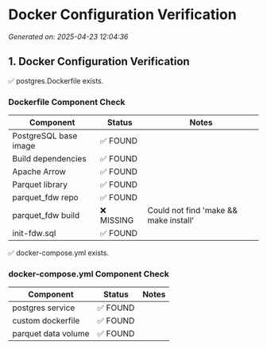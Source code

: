 # Docker Configuration Verification

*Generated on: 2025-04-23 12:04:36*

## 1. Docker Configuration Verification

✅ postgres.Dockerfile exists.

### Dockerfile Component Check

| Component | Status | Notes |
| --------- | ------ | ----- |
| PostgreSQL base image | ✅ FOUND |  |
| Build dependencies | ✅ FOUND |  |
| Apache Arrow | ✅ FOUND |  |
| Parquet library | ✅ FOUND |  |
| parquet_fdw repo | ✅ FOUND |  |
| parquet_fdw build | ❌ MISSING | Could not find 'make && make install' |
| init-fdw.sql | ✅ FOUND |  |

✅ docker-compose.yml exists.

### docker-compose.yml Component Check

| Component | Status | Notes |
| --------- | ------ | ----- |
| postgres service | ✅ FOUND |  |
| custom dockerfile | ✅ FOUND |  |
| parquet data volume | ✅ FOUND |  |
